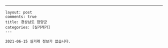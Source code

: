 ---
    layout: post
    comments: true
    title: 경상남도 함양군
    categories: [실거래가]
    ---

    2021-06-15 실거래 정보가 없습니다.

    